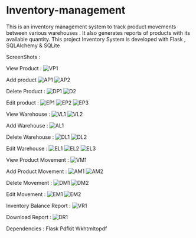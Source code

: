 # Inventory-management
This is an inventory management system to track product movements between various warehouses . It also generates reports of products with its available quantity. This project Inventory System is developed with Flask , SQLAlchemy &amp; SQLite


ScreenShots :

View Product :
![VP1](https://user-images.githubusercontent.com/59640897/99672162-0ceaa800-2a99-11eb-8ce5-64a7df3bf13b.png)

Add product 
![AP1](https://user-images.githubusercontent.com/59640897/99672156-0bb97b00-2a99-11eb-9d66-8a78d23e9fdc.png)
![AP2](https://user-images.githubusercontent.com/59640897/99672143-078d5d80-2a99-11eb-89f7-98194ef4dbae.png)

Delete Product :
![DP1](https://user-images.githubusercontent.com/59640897/99672098-f5132400-2a98-11eb-95f6-9072b958ebbc.png)
![D2](https://user-images.githubusercontent.com/59640897/99672080-ef1d4300-2a98-11eb-8eec-11b5fb220ad0.png)

Edit product :
![EP1](https://user-images.githubusercontent.com/59640897/99672397-5affab80-2a99-11eb-8ee8-4af467e4b73b.png)
![EP2](https://user-images.githubusercontent.com/59640897/99672386-576c2480-2a99-11eb-8294-b1f748b8252f.png)
![EP3](https://user-images.githubusercontent.com/59640897/99672374-51764380-2a99-11eb-9698-77fdbdaa96b7.png)

View Warehouse :
![VL1](https://user-images.githubusercontent.com/59640897/99672359-4e7b5300-2a99-11eb-974e-e67223858ea8.png)
![VL2](https://user-images.githubusercontent.com/59640897/99672352-491e0880-2a99-11eb-9a89-dc247a097911.png)

Add Warehouse :
![AL1](https://user-images.githubusercontent.com/59640897/99672112-fe03f580-2a98-11eb-988b-483075b60100.png)

Delete Warehouse :
![DL1](https://user-images.githubusercontent.com/59640897/99672345-46231800-2a99-11eb-9c04-16a936c8c8a6.png)
![DL2](https://user-images.githubusercontent.com/59640897/99672338-428f9100-2a99-11eb-9407-f0a8132b063d.png)

Edit Warehouse :
![EL1](https://user-images.githubusercontent.com/59640897/99672314-3c99b000-2a99-11eb-8100-60d78307021a.png)
![EL2](https://user-images.githubusercontent.com/59640897/99672303-386d9280-2a99-11eb-800e-623f3edb8ac2.png)
![EL3](https://user-images.githubusercontent.com/59640897/99672290-34417500-2a99-11eb-9fab-1ad15b0b3aa7.png)


View Product Movement :
![VM1](https://user-images.githubusercontent.com/59640897/99672248-268bef80-2a99-11eb-8f2a-eaa644847a1d.png)


Add Product Movement :
![AM1](https://user-images.githubusercontent.com/59640897/99672276-30155780-2a99-11eb-997c-100fee3728c6.png)
![AM2](https://user-images.githubusercontent.com/59640897/99672262-2be93a00-2a99-11eb-9d74-445d5fe593df.png)


Delete Movement :
![DM1](https://user-images.githubusercontent.com/59640897/99672236-22f86880-2a99-11eb-8037-ce694bea5ed6.png)
![DM2](https://user-images.githubusercontent.com/59640897/99672218-1ecc4b00-2a99-11eb-8241-be95e2dc7480.png)


Edit Movement :
![EM1](https://user-images.githubusercontent.com/59640897/99672205-1a079700-2a99-11eb-9d74-46102135834a.png)
![EM2](https://user-images.githubusercontent.com/59640897/99672192-17a53d00-2a99-11eb-98f8-237c666ed86d.png)


Inventory Balance Report :
![VR1](https://user-images.githubusercontent.com/59640897/99672179-12e08900-2a99-11eb-826c-df63de054828.png)

Download Report :
![DR1](https://user-images.githubusercontent.com/59640897/99672166-0e1bd500-2a99-11eb-9ebe-ecd1ec2f777e.png)

Dependencies :
Flask
Pdfkit
Wkhtmltopdf

